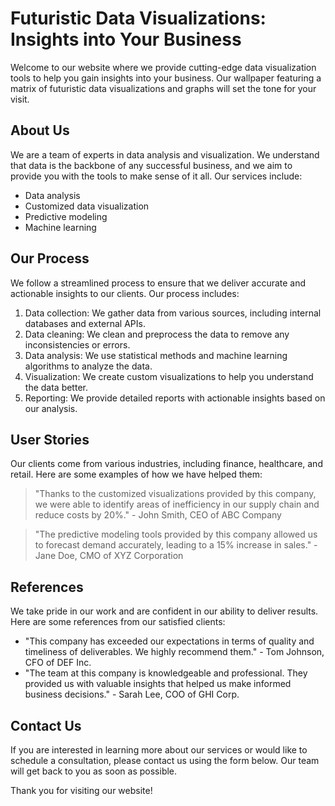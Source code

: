 <!--font:Inter-->

# Futuristic Data Visualizations: Insights into Your Business

Welcome to our website where we provide cutting-edge data visualization tools to help you gain insights into your business. Our wallpaper featuring a matrix of futuristic data visualizations and graphs will set the tone for your visit.

## About Us

We are a team of experts in data analysis and visualization. We understand that data is the backbone of any successful business, and we aim to provide you with the tools to make sense of it all. Our services include:

- Data analysis
- Customized data visualization
- Predictive modeling
- Machine learning

## Our Process

We follow a streamlined process to ensure that we deliver accurate and actionable insights to our clients. Our process includes:

1. Data collection: We gather data from various sources, including internal databases and external APIs.
2. Data cleaning: We clean and preprocess the data to remove any inconsistencies or errors.
3. Data analysis: We use statistical methods and machine learning algorithms to analyze the data.
4. Visualization: We create custom visualizations to help you understand the data better.
5. Reporting: We provide detailed reports with actionable insights based on our analysis.

## User Stories

Our clients come from various industries, including finance, healthcare, and retail. Here are some examples of how we have helped them:

> "Thanks to the customized visualizations provided by this company, we were able to identify areas of inefficiency in our supply chain and reduce costs by 20%." - John Smith, CEO of ABC Company

> "The predictive modeling tools provided by this company allowed us to forecast demand accurately, leading to a 15% increase in sales." - Jane Doe, CMO of XYZ Corporation

## References

We take pride in our work and are confident in our ability to deliver results. Here are some references from our satisfied clients:

- "This company has exceeded our expectations in terms of quality and timeliness of deliverables. We highly recommend them." - Tom Johnson, CFO of DEF Inc.
- "The team at this company is knowledgeable and professional. They provided us with valuable insights that helped us make informed business decisions." - Sarah Lee, COO of GHI Corp.

## Contact Us

If you are interested in learning more about our services or would like to schedule a consultation, please contact us using the form below. Our team will get back to you as soon as possible.

Thank you for visiting our website!

<!--

Write me content for website with wallpaper which alt text is:

"A wallpaper featuring a matrix of futuristic data visualizations and graphs"

The name/title of the page should not be 1:1 copy of the alt text but rather a real content of the website which is using this wallpaper.

- Use markdown format 
- Start with heading
- Heading should be short and concise
- The content should look like a real website 
- The website should not be about the wallpaper, wallpaper is just a related background
- Heading should be contain work "wallpaper" or "background"
- Include real sections like references, contact, user stories, etc. use things relevant to the page purpose.
- Feel free to use structure like headings, bullets, numbering, blockquotes, paragraphs, horizontal lines, etc.
- You can use formatting like bold or _italic_
- You can include UTF-8 emojis
- Links should be only #hash anchors (and you can refer to the document itself)
- Do not include images


---


# Futuristic Data Visualizations: Insights into Your Business

Welcome to our website where we provide cutting-edge data visualization tools to help you gain insights into your business. Our wallpaper featuring a matrix of futuristic data visualizations and graphs will set the tone for your visit.

## About Us

We are a team of experts in data analysis and visualization. We understand that data is the backbone of any successful business, and we aim to provide you with the tools to make sense of it all. Our services include:

- Data analysis
- Customized data visualization
- Predictive modeling
- Machine learning

## Our Process

We follow a streamlined process to ensure that we deliver accurate and actionable insights to our clients. Our process includes:

1. Data collection: We gather data from various sources, including internal databases and external APIs.
2. Data cleaning: We clean and preprocess the data to remove any inconsistencies or errors.
3. Data analysis: We use statistical methods and machine learning algorithms to analyze the data.
4. Visualization: We create custom visualizations to help you understand the data better.
5. Reporting: We provide detailed reports with actionable insights based on our analysis.

## User Stories

Our clients come from various industries, including finance, healthcare, and retail. Here are some examples of how we have helped them:

> "Thanks to the customized visualizations provided by this company, we were able to identify areas of inefficiency in our supply chain and reduce costs by 20%." - John Smith, CEO of ABC Company

> "The predictive modeling tools provided by this company allowed us to forecast demand accurately, leading to a 15% increase in sales." - Jane Doe, CMO of XYZ Corporation

## References

We take pride in our work and are confident in our ability to deliver results. Here are some references from our satisfied clients:

- "This company has exceeded our expectations in terms of quality and timeliness of deliverables. We highly recommend them." - Tom Johnson, CFO of DEF Inc.
- "The team at this company is knowledgeable and professional. They provided us with valuable insights that helped us make informed business decisions." - Sarah Lee, COO of GHI Corp.

## Contact Us

If you are interested in learning more about our services or would like to schedule a consultation, please contact us using the form below. Our team will get back to you as soon as possible.

Thank you for visiting our website!

-->
